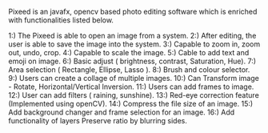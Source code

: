 Pixeed is an javafx, opencv based photo editing software which is enriched with functionalities listed below.

1:) The Pixeed is able to open an image from a system.
2:)  After editing, the user is able to save the image into the system.
3:)  Capable to zoom in, zoom out, undo, crop.
4:)  Capable to scale the image.
5:)  Cable to add text and emoji on image.
6:)  Basic adjust ( brightness, contrast, Saturation, Hue).
7:)  Area selection ( Rectangle, Ellipse, Lasso ).
8:)  Brush and colour selector.
9:)  Users can create a collage of multiple images.
10:) Can Transform image - Rotate, Horizontal/Vertical Inversion.
11:) Users can add frames to image.
12:) User can add filters ( raining, sunshine).
13:) Red-eye correction feature (Implemented using openCV).
14:) Compress the file size of an image.
15:) Add background changer and frame selection for an image.
16:) Add functionality of layers Preserve ratio by blurring sides.
